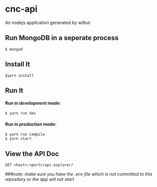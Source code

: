 # cnc-api

An nodejs application generated by wilbur

## Run MongoDB in a seperate process
```
$ mongod
```

## Install It
```
$yarn install
```

## Run It
#### Run in *development* mode:

```
$ yarn run dev
```

#### Run in *production* mode:

```
$ yarn run compile
$ yarn start
```

## View the API Doc
```
GET <host>:<port>/api-explorer/
```

###*note: make sure you have the .env file which is not committed to this repository or the app will not start*

   
